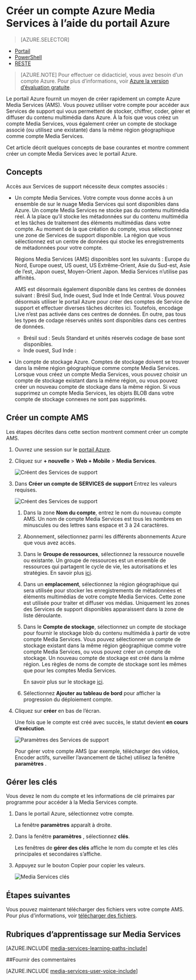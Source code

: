 <properties
    pageTitle=" Créer un compte Azure Media Services via le portail Azure | Microsoft Azure"
    description="Ce didacticiel vous guide tout au long des étapes de création d’un compte Azure Media Services avec le portail Azure."
    services="media-services"
    documentationCenter=""
    authors="Juliako"
    manager="erikre"
    editor=""/>

<tags
    ms.service="media-services"
    ms.workload="media"
    ms.tgt_pltfrm="na"
    ms.devlang="na"
    ms.topic="get-started-article"
    ms.date="10/24/2016"
    ms.author="juliako"/>


# <a name="create-an-azure-media-services-account-using-the-azure-portal"></a>Créer un compte Azure Media Services à l’aide du portail Azure

> [AZURE.SELECTOR]
- [Portail](media-services-portal-create-account.md)
- [PowerShell](media-services-manage-with-powershell.md)
- [RESTE](http://msdn.microsoft.com/library/azure/dn194267.aspx)

> [AZURE.NOTE] Pour effectuer ce didacticiel, vous avez besoin d’un compte Azure. Pour plus d’informations, voir [Azure la version d’évaluation gratuite](https://azure.microsoft.com/pricing/free-trial/). 

Le portail Azure fournit un moyen de créer rapidement un compte Azure Media Services (AMS). Vous pouvez utiliser votre compte pour accéder aux Services de support qui vous permettent de stocker, chiffrer, coder, gérer et diffuser du contenu multimédia dans Azure. À la fois que vous créez un compte Media Services, vous également créer un compte de stockage associé (ou utilisez une existante) dans la même région géographique comme compte Media Services.

Cet article décrit quelques concepts de base courantes et montre comment créer un compte Media Services avec le portail Azure.

## <a name="concepts"></a>Concepts

Accès aux Services de support nécessite deux comptes associés :

- Un compte Media Services. Votre compte vous donne accès à un ensemble de sur le nuage Media Services qui sont disponibles dans Azure. Un compte Media Services ne stocke pas du contenu multimédia réel. À la place qu’il stocke les métadonnées sur du contenu multimédia et les tâches de traitement des éléments multimédias dans votre compte. Au moment de la que création du compte, vous sélectionnez une zone de Services de support disponible. La région que vous sélectionnez est un centre de données qui stocke les enregistrements de métadonnées pour votre compte.

    Régions Media Services (AMS) disponibles sont les suivants : Europe du Nord, Europe ouest, US ouest, US Extrême-Orient, Asie du Sud-est, Asie de l’est, Japon ouest, Moyen-Orient Japon. Media Services n’utilise pas affinités.
    
    AMS est désormais également disponible dans les centres de données suivant : Brésil Sud, Inde ouest, Sud Inde et Inde Central. Vous pouvez désormais utiliser le portail Azure pour créer des comptes de Service de support et effectuer diverses tâches décrites ici. Toutefois, encodage Live n’est pas activée dans ces centres de données. En outre, pas tous les types de codage réservés unités sont disponibles dans ces centres de données.
    
    - Brésil sud : Seuls Standard et unités réservés codage de base sont disponibles.
    - Inde ouest, Sud Inde : 

- Un compte de stockage Azure. Comptes de stockage doivent se trouver dans la même région géographique comme compte Media Services. Lorsque vous créez un compte Media Services, vous pouvez choisir un compte de stockage existant dans la même région, ou vous pouvez créer un nouveau compte de stockage dans la même région. Si vous supprimez un compte Media Services, les objets BLOB dans votre compte de stockage connexes ne sont pas supprimés.

## <a name="create-an-ams-account"></a>Créer un compte AMS

Les étapes décrites dans cette section montrent comment créer un compte AMS.

1. Ouvrez une session sur le [portail Azure](https://portal.azure.com/).
2. Cliquez sur **+ nouvelle** > **Web + Mobile** > **Media Services**.

    ![Créent des Services de support](./media/media-services-portal-vod-get-started/media-services-new1.png)

3. Dans **Créer un compte de SERVICES de support** Entrez les valeurs requises.

    ![Créent des Services de support](./media/media-services-portal-vod-get-started/media-services-new3.png)
    
    1. Dans la zone **Nom du compte**, entrez le nom du nouveau compte AMS. Un nom de compte Media Services est tous les nombres en minuscules ou des lettres sans espace et 3 à 24 caractères.
    2. Abonnement, sélectionnez parmi les différents abonnements Azure que vous avez accès.
    
    2. Dans le **Groupe de ressources**, sélectionnez la ressource nouvelle ou existante.  Un groupe de ressources est un ensemble de ressources qui partagent le cycle de vie, les autorisations et les stratégies. En savoir plus [ici](azure-resource-manager/resource-group-overview.md#resource-groups).
    3. Dans un **emplacement**, sélectionnez la région géographique qui sera utilisée pour stocker les enregistrements de métadonnées et éléments multimédias de votre compte Media Services. Cette zone est utilisée pour traiter et diffuser vos médias. Uniquement les zones des Services de support disponibles apparaissent dans la zone de liste déroulante. 
    
    3. Dans le **Compte de stockage**, sélectionnez un compte de stockage pour fournir le stockage blob du contenu multimédia à partir de votre compte Media Services. Vous pouvez sélectionner un compte de stockage existant dans la même région géographique comme votre compte Media Services, ou vous pouvez créer un compte de stockage. Un nouveau compte de stockage est créé dans la même région. Les règles de noms de compte de stockage sont les mêmes que pour les comptes Media Services.

        En savoir plus sur le stockage [ici](storage-introduction.md).

    4. Sélectionnez **Ajouter au tableau de bord** pour afficher la progression du déploiement compte.
    
7. Cliquez sur **créer** en bas de l’écran.

    Une fois que le compte est créé avec succès, le statut devient **en cours d’exécution**. 

    ![Paramètres des Services de support](./media/media-services-portal-vod-get-started/media-services-settings.png)

    Pour gérer votre compte AMS (par exemple, télécharger des vidéos, Encoder actifs, surveiller l’avancement de tâche) utilisez la fenêtre **paramètres** .

## <a name="manage-keys"></a>Gérer les clés

Vous devez le nom du compte et les informations de clé primaires par programme pour accéder à la Media Services compte.

1. Dans le portail Azure, sélectionnez votre compte. 

    La fenêtre **paramètres** apparaît à droite. 

2. Dans la fenêtre **paramètres** , sélectionnez **clés**. 

    Les fenêtres de **gérer des clés** affiche le nom du compte et les clés principales et secondaires s’affiche. 
3. Appuyez sur le bouton Copier pour copier les valeurs.
    
    ![Media Services clés](./media/media-services-portal-vod-get-started/media-services-keys.png)

## <a name="next-steps"></a>Étapes suivantes

Vous pouvez maintenant télécharger des fichiers vers votre compte AMS. Pour plus d’informations, voir [télécharger des fichiers](media-services-portal-upload-files.md).

## <a name="media-services-learning-paths"></a>Rubriques d’apprentissage sur Media Services

[AZURE.INCLUDE [media-services-learning-paths-include](../../includes/media-services-learning-paths-include.md)]

##<a name="provide-feedback"></a>Fournir des commentaires

[AZURE.INCLUDE [media-services-user-voice-include](../../includes/media-services-user-voice-include.md)]



